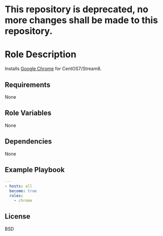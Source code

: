 # This repository is deprecated, no more changes shall be made to this repository.

Role Description
=========

Installs [Google Chrome](https://www.google.com/chrome/) for CentOS7/Stream8.

Requirements
------------

None

Role Variables
--------------

None

Dependencies
------------

None

Example Playbook
----------------

```YAML
---
- hosts: all
  become: true
  roles:
    - chrome
```

License
-------

BSD
